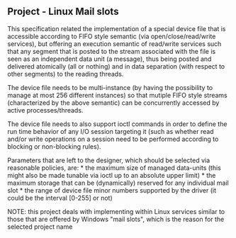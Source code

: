 ## Project - Linux Mail slots 

This specification related the implementation of a special device file that is accessible according to FIFO style semantic (via open/close/read/write services), but offering an execution semantic of read/write services such that any segment that is posted to the stream associated with the file is seen as an independent data unit (a message), thus being posted and delivered atomically (all or nothing) and in data separation (with respect to other segments) to the reading threads. 

The device file needs to be multi-instance (by having the possibility to manage at most 256 different instances) so that mutiple FIFO style streams (characterized by the above semantic) can be concurrently accessed by active processes/threads. 

The device file needs to also support ioctl commands in order to define the run time behavior of any I/O session targeting it (such as whether read and/or write operations on a session need to be performed according to blocking or non-blocking rules). 

Parameters that are left to the designer, which should be selected via reasonable policies, are: 
    * the maximum size of managed data-units (this might also be made tunable via ioctl up to an absolute upper limit) 
    * the maximum storage that can be (dynamically) reserved for any individual mail slot 
	* the range of device file minor numbers supported by the driver (it could be the interval [0-255] or not) 

NOTE: this project deals with implementing within Linux services similar to those that are offered by Windows "mail slots", which is the reason for the selected project name 
